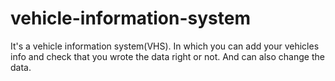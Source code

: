 # vehicle-information-system
It's a vehicle information system(VHS). In which you can add your vehicles info and check that you wrote the data right or not. And can also change the data.
